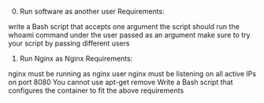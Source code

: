 0. Run software as another user
Requirements:

write a Bash script that accepts one argument
the script should run the whoami command under the user passed as an argument
make sure to try your script by passing different users


1. Run Nginx as Nginx
Requirements:

nginx must be running as nginx user
nginx must be listening on all active IPs on port 8080
You cannot use apt-get remove
Write a Bash script that configures the container to fit the above requirements
